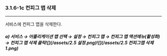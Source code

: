 ### 3.1.6-1c 컨피그 맵 삭제

---

서비스에 컨피그 맵을 삭제한다.

##### a\) 서비스 → 어플리케이션 맵 선택 → 설정 → 컨피그 맵 → 컨피그 맵 액션메뉴\(활성화\) →  컨피그 맵 삭제 클릭![](/assets/2.5 설정.png)![](/assets/2.5 컨피그맵 삭제 1.png)



